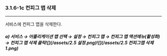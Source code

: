 ### 3.1.6-1c 컨피그 맵 삭제

---

서비스에 컨피그 맵을 삭제한다.

##### a\) 서비스 → 어플리케이션 맵 선택 → 설정 → 컨피그 맵 → 컨피그 맵 액션메뉴\(활성화\) →  컨피그 맵 삭제 클릭![](/assets/2.5 설정.png)![](/assets/2.5 컨피그맵 삭제 1.png)



